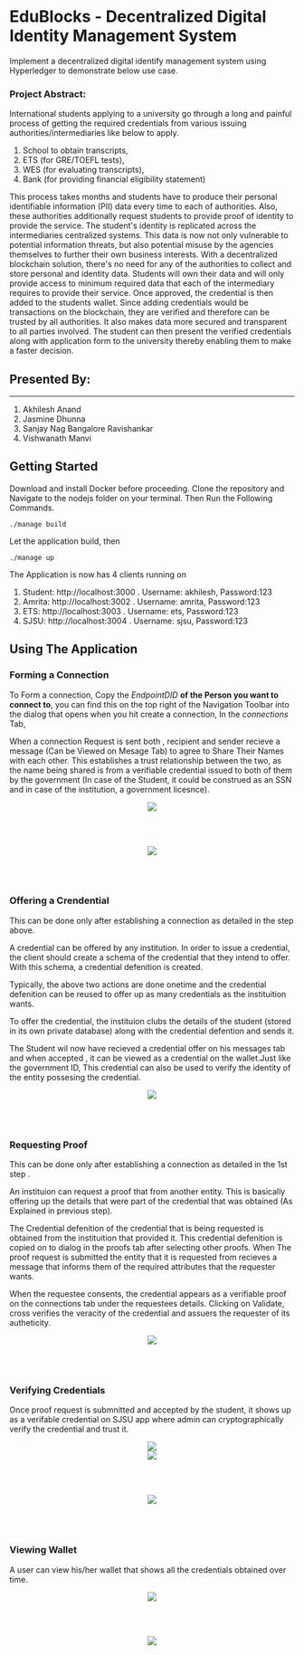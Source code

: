 
# EduBlocks - Decentralized Digital Identity Management System 

Implement a decentralized digital identify management system using Hyperledger to demonstrate below use case.

### Project Abstract:

International students applying to a  university go through a long and painful process of getting the required credentials from various issuing authorities/intermediaries like below to apply.

1. School to obtain transcripts,
2. ETS (for GRE/TOEFL tests), 
3. WES (for evaluating transcripts), 
4. Bank (for providing financial eligibility statement) 

This process takes months and students have to produce their personal identifiable information (PII) data every time to each of authorities. Also, these authorities additionally request students to provide proof of identity to provide the service. The student's identity is replicated across the intermediaries centralized systems. This data is now not only vulnerable to potential information threats, but also potential misuse by the agencies themselves to further their own business interests. With a decentralized blockchain solution, there's no need for any of the authorities to collect and store personal and identity data. Students will own their data and will only provide access to minimum required data that each of the intermediary requires to provide their service. Once approved, the credential is then added to the students wallet. Since adding credentials would be transactions on the blockchain, they are verified and therefore can be trusted by all authorities. It also makes data more secured and transparent to all parties involved. The student can then present the verified credentials along with application form to the university thereby enabling them to make a faster decision.

## Presented By: 
--------------
1. Akhilesh Anand 
2. Jasmine Dhunna 
3. Sanjay Nag Bangalore Ravishankar
4. Vishwanath Manvi
                        

## Getting Started
Download and install Docker before proceeding.
Clone the repository and Navigate to the nodejs folder on your terminal. Then Run the Following Commands.

```
./manage build
```
 Let the application build, then 

```
./manage up
```

The Application is now has 4 clients running on

1. Student: http://localhost:3000 .   Username: akhilesh, Password:123
1. Amrita: http://localhost:3002 .    Username: amrita, Password:123
1. ETS: http://localhost:3003 .       Username: ets, Password:123
1. SJSU: http://localhost:3004 .      Username: sjsu, Password:123




## Using The Application

### Forming a Connection
To Form a connection, Copy the *EndpointDID* **of the Person you want to connect to**, you can find this on the top right of the Navigation Toolbar into the dialog that opens when you hit create a connection, In the *connections* Tab, 

When a connection Request is sent both , recipient and sender recieve a  message (Can be Viewed on Mesage Tab) to agree to Share Their Names with each other. This establishes a trust relationship between the two, as the name being shared is from a verifiable credential issued to both of them by the government (In case of the Student, it could be construed as an SSN and in case of the institution, a government licesnce).

<div align="center">
    <img src="https://github.com/SJSU272LabF18/Project-Team-14/blob/master/screenshots/Connection1.png" </img> 
</div>

<br><br>

<div align="center">
    <img src="https://github.com/SJSU272LabF18/Project-Team-14/blob/master/screenshots/Connection2%20.png" </img> 
</div>

<br><br>


### Offering a Crendential
This can be done only after establishing a connection as detailed in the step above.

A credential can be offered by any institution. In order to issue a credential, the client should create a schema of the credential that they intend to offer. With this schema, a credential defenition is created. 

Typically, the above two actions are done onetime and the credential defenition can be reused to offer up as many credentials as the instituition wants.

To offer the credential, the instituion clubs the details of the student (stored in its own private database) along with the credential defention and sends it. 

The Student wil now have recieved a credential offer on his messages tab and when accepted , it can be viewed as a credential on the wallet.Just  like the government ID, This credential can also be used to verify the identity of the entity possesing the credential.

<div align="center">
    <img src="https://github.com/SJSU272LabF18/Project-Team-14/blob/master/screenshots/issuing.png" </img> 
</div>

<br><br>


### Requesting Proof
This can be done only after establishing a connection as detailed in the 1st step .

An instituion can request a proof that from another entity. This is basically offering up the details that were part of the credential that was obtained (As Explained in previous step). 

The Credential defenition of the credential that is being requested is obtained from the instituition that provided it. This credential defenition is copied on to dialog in the proofs tab after selecting other proofs. When The proof request is submitted the entity that it is requested from recieves a message that informs them of the required attributes that the requester wants. 

When the requestee consents, the credential appears as a verifiable proof on the connections tab under the requestees details. Clicking on Validate, cross verifies the veracity of the credential and assuers the requester of its autheticity.

<div align="center">
    <img src="https://github.com/SJSU272LabF18/Project-Team-14/blob/master/screenshots/proofrequest.png" </img> 
</div>

<br><br>
 
### Verifying Credentials
Once proof request is submnitted and accepted by the student, it shows up as a verifable credential on SJSU app where admin can cryptographically verify the credential and trust it.

<div align="center">
    <img src="https://github.com/SJSU272LabF18/Project-Team-14/blob/master/screenshots/sjsu.png" </img> 
</div>

<div align="center">
    <img src="https://github.com/SJSU272LabF18/Project-Team-14/blob/master/screenshots/verification.png" </img> 
</div>

<br><br>

<div align="center">
    <img src="https://github.com/SJSU272LabF18/Project-Team-14/blob/master/screenshots/verification2.png" </img> 
</div>

<br><br>
 
 

### Viewing Wallet
A user can view his/her wallet that shows all the credentials obtained over time.

<div align="center">
    <img src="https://github.com/SJSU272LabF18/Project-Team-14/blob/master/screenshots/wallet.png" </img> 
</div>

<br><br>

<div align="center">
    <img src="https://github.com/SJSU272LabF18/Project-Team-14/blob/master/screenshots/wallet2.png" </img> 
</div>

<br><br>




